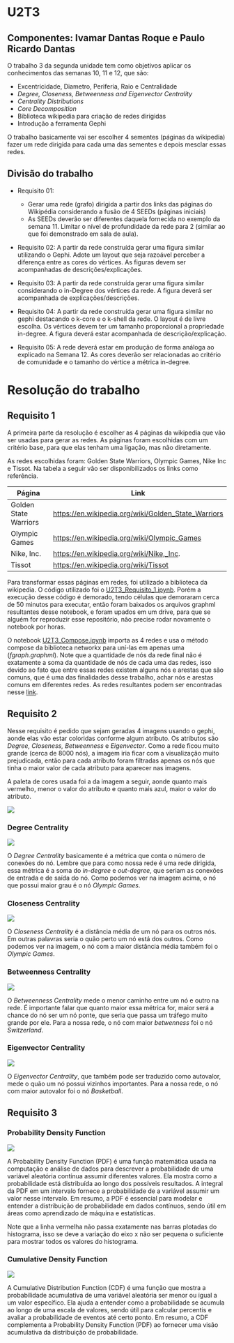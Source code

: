 # U2T3
## Componentes: Ivamar Dantas Roque e Paulo Ricardo Dantas
O trabalho 3 da segunda unidade tem como objetivos aplicar os conhecimentos das semanas 10, 11 e 12, que são:
- Excentricidade, Diametro, Periferia, Raio e Centralidade
- *Degree, Closeness, Betweenness and Eigenvector Centrality*
- *Centrality Distributions*
- *Core Decomposition*
- Biblioteca wikipedia para criação de redes dirigidas
- Introdução a ferramenta Gephi

O trabalho basicamente vai ser escolher 4 sementes (páginas da wikipedia) fazer um rede dirigida para cada uma das sementes e depois mesclar essas redes. 

## Divisão do trabalho
- Requisito 01: 
    - Gerar uma rede (grafo) dirigida a partir dos links das páginas do Wikipédia
considerando a fusão de 4 SEEDs (páginas iniciais)
    - As SEEDs deverão ser diferentes daquela fornecida no exemplo da semana 11.
Limitar o nível de profundidade da rede para 2 (similar ao que foi demonstrado
em sala de aula). 

- Requisito 02: A partir da rede construída gerar uma figura similar utilizando o Gephi. Adote um layout que seja razoável perceber a diferença entre as cores do vértices. As figuras devem ser acompanhadas de descrições/explicações.

- Requisito 03: A partir da rede construída gerar uma figura similar considerando o in-Degree dos
vértices da rede. A figura deverá ser acompanhada de explicações/descrições.

- Requisito 04: A partir da rede construída gerar uma figura similar no gephi destacando o k-core e o k-shell da rede. O layout é de livre escolha. Os vértices devem ter um tamanho
proporcional a propriedade in-degree. A figura deverá estar acompanhada de descrição/explicação.

- Requisito 05: A rede deverá estar em produção de forma análoga ao explicado na Semana 12. As cores deverão ser relacionadas ao critério de comunidade e o tamanho do vértice a métrica in-degree. 


# Resolução do trabalho
## Requisito 1
A primeira parte da resolução é escolher as 4 páginas da wikipedia que vão ser usadas para gerar as redes. As páginas foram escolhidas com um critério base, para que elas tenham uma ligação, mas não diretamente.

As redes escolhidas foram: Golden State Warriors, Olympic Games, Nike Inc e Tissot. Na tabela a seguir vão ser disponibilizados os links como referência.

| Página | Link | 
|------|------|
| Golden State Warriors | https://en.wikipedia.org/wiki/Golden_State_Warriors |
| Olympic Games  | https://en.wikipedia.org/wiki/Olympic_Games |
| Nike, Inc. | https://en.wikipedia.org/wiki/Nike,_Inc. |
| Tissot | https://en.wikipedia.org/wiki/Tissot |

Para transformar essas páginas em redes, foi utilizado a biblioteca da wikipedia. O código utilizado foi o [U2T3_Requisito_1.ipynb](https://github.com/rikdantas/Algoritmos-Estruturas-Dados-II/blob/main/U2T3/source/U2T3_Requisito_1.ipynb). Porém a execução desse código é demorado, tendo células que demoraram cerca de 50 minutos para executar, então foram baixados os arquivos graphml resultantes desse notebook, e foram upados em um drive, para que se alguém for reproduzir esse repositório, não precise rodar novamente o notebook por horas. 

O notebook [U2T3_Compose.ipynb](https://github.com/rikdantas/Algoritmos-Estruturas-Dados-II/blob/main/U2T3/source/U2T3_Compose.ipynb) importa as 4 redes e usa o método compose da biblioteca networkx para uní-las em apenas uma (*fgraph.graphml*). Note que a quantidade de nós da rede final não é exatamente a soma da quantidade de nós de cada uma das redes, isso devido ao fato que entre essas redes existem alguns nós e arestas que são comuns, que é uma das finalidades desse trabalho, achar nós e arestas comuns em diferentes redes. As redes resultantes podem ser encontradas nesse [link](https://drive.google.com/drive/folders/1Q_kZAwqZ8u2u9eWlB67fhz2Qq-nbzjLf?usp=drive_link).

## Requisito 2
Nesse requisito é pedido que sejam geradas 4 imagens usando o gephi, aonde elas vão estar coloridas conforme algum atributo. Os atributos são *Degree, Closeness, Betweenness* e *Eigenvector*. Como a rede ficou muito grande (cerca de 8000 nós), a imagem iria ficar com a visualização muito prejudicada, então para cada atributo foram filtradas apenas os nós que tinha o maior valor de cada atributo para aparecer nas imagens.

A paleta de cores usada foi a da imagem a seguir, aonde quanto mais vermelho, menor o valor do atributo e quanto mais azul, maior o valor do atributo.

![](img/Requisito_2_Paleta.png)

### Degree Centrality
![](img/Requisito_2_Degree.png)

O *Degree Centrality* basicamente é a métrica que conta o número de conexões do nó. Lembre que para como nossa rede é uma rede dirigida, essa métrica é a soma do *in-degree* e *out-degree*, que seriam as conexões de entrada e de saída do nó. Como podemos ver na imagem acima, o nó que possui maior grau é o nó *Olympic Games*.

### Closeness Centrality
![](img/Requisito_2_Closeness.png)

O *Closeness Centrality* é a distância média de um nó para os outros nós. Em outras palavras seria o quão perto um nó está dos outros. Como podemos ver na imagem, o nó com a maior distância média também foi o *Olympic Games*.

### Betweenness Centrality
![](img/Requisito_2_Betweenness.png)

O *Betweenness Centrality* mede o menor caminho entre um nó e outro na rede. É importante falar que quanto maior essa métrica for, maior será a chance do nó ser um nó ponte, que seria que passa um tráfego muito grande por ele. Para a nossa rede, o nó com maior *betwenness* foi o nó *Switzerland*.

### Eigenvector Centrality
![](img/Requisito_2_Eigenvector.png)

O *Eigenvector Centrality*, que também pode ser traduzido como autovalor, mede o quão um nó possui vizinhos importantes. Para a nossa rede, o nó com maior autovalor foi o nó *Basketball*.

## Requisito 3
### Probability Density Function
![](img/Requisito_3_probability_density_function.png)

A Probability Density Function (PDF) é uma função matemática usada na computação e análise de dados para descrever a probabilidade de uma variável aleatória contínua assumir diferentes valores. Ela mostra como a probabilidade está distribuída ao longo dos possíveis resultados. A integral da PDF em um intervalo fornece a probabilidade de a variável assumir um valor nesse intervalo. Em resumo, a PDF é essencial para modelar e entender a distribuição de probabilidade em dados contínuos, sendo útil em áreas como aprendizado de máquina e estatísticas.

Note que a linha vermelha não passa exatamente nas barras plotadas do histograma, isso se deve a variação do eixo x não ser pequena o suficiente para mostrar todos os valores do histograma.

### Cumulative Density Function
![](img/Requisito_3_cumulative_density_function.png)

A Cumulative Distribution Function (CDF) é uma função que mostra a probabilidade acumulativa de uma variável aleatória ser menor ou igual a um valor específico. Ela ajuda a entender como a probabilidade se acumula ao longo de uma escala de valores, sendo útil para calcular percentis e avaliar a probabilidade de eventos até certo ponto. Em resumo, a CDF complementa a Probability Density Function (PDF) ao fornecer uma visão acumulativa da distribuição de probabilidade. 